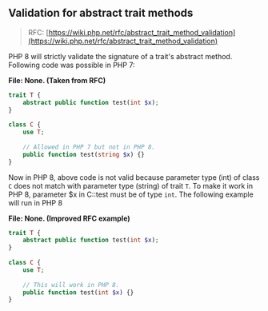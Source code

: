 ## Validation for abstract trait methods

> RFC: [https://wiki.php.net/rfc/abstract_trait_method_validation](https://wiki.php.net/rfc/abstract_trait_method_validation)

PHP 8 will strictly validate the signature of a trait's abstract method. Following code was possible in PHP 7:

**File: None. (Taken from RFC)**

```php
trait T {
    abstract public function test(int $x);
}
 
class C {
    use T;
 
    // Allowed in PHP 7 but not in PHP 8.
    public function test(string $x) {}
}
```

Now in PHP 8, above code is not valid because parameter type (int) of class `C` does not match with parameter type (string) of trait `T`. To make it work in PHP 8, parameter $x in C::test must be of type `int`. The following example will run in PHP 8

**File: None. (Improved RFC example)**

```php
trait T {
    abstract public function test(int $x);
}
 
class C {
    use T;
 
    // This will work in PHP 8.
    public function test(int $x) {}
}
```
